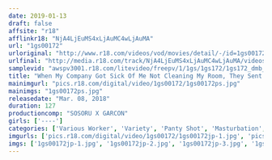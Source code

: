 ```yaml
---
date: 2019-01-13
draft: false
affsite: "r18"
afflinkr18: "NjA4LjEuMS4xLjAuMC4wLjAuMA"
url: "1gs00172"
urloriginal: "http://www.r18.com/videos/vod/movies/detail/-/id=1gs00172"
urlfinal: "http://media.r18.com/track/NjA4LjEuMS4xLjAuMC4wLjAuMA/videos/vod/movies/detail/-/id=1gs00172"
samplevid: "awspv3001.r18.com/litevideo/freepv/1/1gs/1gs172/1gs172_dmb_w.mp4"
title: "When My Company Got Sick Of Me Not Cleaning My Room, They Sent A Maid To My Bachelor's Dorm, And She Was Young And Hot And Too Cute For Words!!! My Room Was Such A Mess, But Here I Was, Alone With This Cute Girl, And I Could See Panty Shot Flashes From Underneath Her Skirt, And I Started Thinking, 'At This Rate, I'm Going To Do Something I'll Regret...'"
mainimgurl: "pics.r18.com/digital/video/1gs00172/1gs00172ps.jpg"
mainimgs: "1gs00172ps.jpg"
releasedate: "Mar. 08, 2018"
duration: 127
productioncomp: "SOSORU X GARCON"
girls: ['----']
categories: ['Various Worker', 'Variety', 'Panty Shot', 'Masturbation', 'Sex Toys', 'Hi-Def']
imgurls: ['pics.r18.com/digital/video/1gs00172/1gs00172jp-1.jpg', 'pics.r18.com/digital/video/1gs00172/1gs00172jp-2.jpg', 'pics.r18.com/digital/video/1gs00172/1gs00172jp-3.jpg', 'pics.r18.com/digital/video/1gs00172/1gs00172jp-4.jpg', 'pics.r18.com/digital/video/1gs00172/1gs00172jp-5.jpg', 'pics.r18.com/digital/video/1gs00172/1gs00172jp-6.jpg', 'pics.r18.com/digital/video/1gs00172/1gs00172jp-7.jpg', 'pics.r18.com/digital/video/1gs00172/1gs00172jp-8.jpg', 'pics.r18.com/digital/video/1gs00172/1gs00172jp-9.jpg', 'pics.r18.com/digital/video/1gs00172/1gs00172jp-10.jpg', 'pics.r18.com/digital/video/1gs00172/1gs00172jp-11.jpg', 'pics.r18.com/digital/video/1gs00172/1gs00172jp-12.jpg', 'pics.r18.com/digital/video/1gs00172/1gs00172jp-13.jpg', 'pics.r18.com/digital/video/1gs00172/1gs00172jp-14.jpg', 'pics.r18.com/digital/video/1gs00172/1gs00172jp-15.jpg', 'pics.r18.com/digital/video/1gs00172/1gs00172jp-16.jpg', 'pics.r18.com/digital/video/1gs00172/1gs00172jp-17.jpg', 'pics.r18.com/digital/video/1gs00172/1gs00172jp-18.jpg', 'pics.r18.com/digital/video/1gs00172/1gs00172jp-19.jpg', 'pics.r18.com/digital/video/1gs00172/1gs00172jp-20.jpg']
imgs: ['1gs00172jp-1.jpg', '1gs00172jp-2.jpg', '1gs00172jp-3.jpg', '1gs00172jp-4.jpg', '1gs00172jp-5.jpg', '1gs00172jp-6.jpg', '1gs00172jp-7.jpg', '1gs00172jp-8.jpg', '1gs00172jp-9.jpg', '1gs00172jp-10.jpg', '1gs00172jp-11.jpg', '1gs00172jp-12.jpg', '1gs00172jp-13.jpg', '1gs00172jp-14.jpg', '1gs00172jp-15.jpg', '1gs00172jp-16.jpg', '1gs00172jp-17.jpg', '1gs00172jp-18.jpg', '1gs00172jp-19.jpg', '1gs00172jp-20.jpg']
---
```


